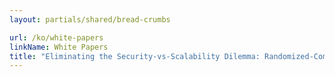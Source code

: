 ```yaml
---
layout: partials/shared/bread-crumbs

url: /ko/white-papers
linkName: White Papers
title: "Eliminating the Security-vs-Scalability Dilemma: Randomized-Committee Consensus Protocols"
---
```

